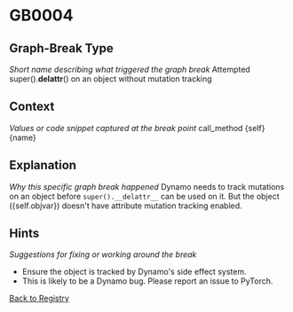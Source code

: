 # GB0004

## Graph-Break Type
*Short name describing what triggered the graph break*
Attempted super().__delattr__() on an object without mutation tracking

## Context
*Values or code snippet captured at the break point*
call_method {self} {name}

## Explanation
*Why this specific graph break happened*
Dynamo needs to track mutations on an object before `super().__delattr__` can be used on it. But the object ({self.objvar}) doesn't have attribute mutation tracking enabled.

## Hints
*Suggestions for fixing or working around the break*
- Ensure the object is tracked by Dynamo's side effect system.
- This is likely to be a Dynamo bug. Please report an issue to PyTorch.



[Back to Registry](../index.md)
